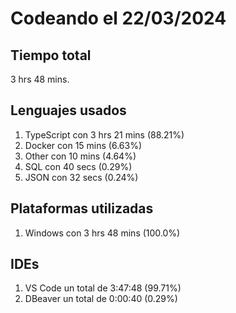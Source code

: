 # Codeando el 22/03/2024

## Tiempo total
3 hrs 48 mins.

## Lenguajes usados
1. TypeScript con 3 hrs 21 mins (88.21%)
1. Docker con 15 mins (6.63%)
1. Other con 10 mins (4.64%)
1. SQL con 40 secs (0.29%)
1. JSON con 32 secs (0.24%)

## Plataformas utilizadas
1. Windows con 3 hrs 48 mins (100.0%)

## IDEs
1. VS Code un total de 3:47:48 (99.71%)
1. DBeaver un total de 0:00:40 (0.29%)
